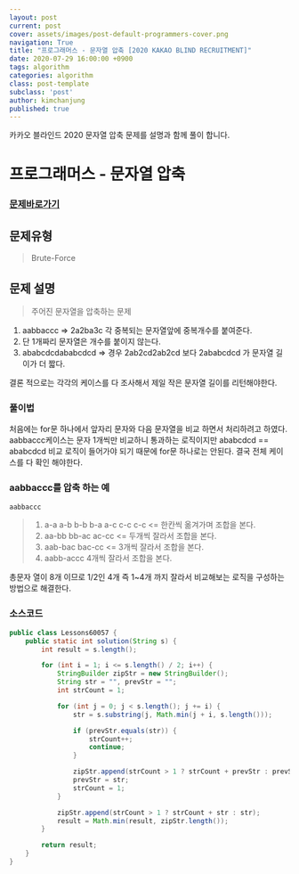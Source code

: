 ```yaml
---
layout: post
current: post
cover: assets/images/post-default-programmers-cover.png
navigation: True
title: "프로그래머스 - 문자열 압축 [2020 KAKAO BLIND RECRUITMENT]"
date: 2020-07-29 16:00:00 +0900
tags: algorithm
categories: algorithm
class: post-template
subclass: 'post'
author: kimchanjung
published: true
---
```


카카오 블라인드 2020 문자열 압축 문제를 설명과 함께 풀이 합니다.

# 프로그래머스 - 문자열 압축
### [문제바로가기](https://programmers.co.kr/learn/courses/30/lessons/60057)

## 문제유형 
> Brute-Force

## 문제 설명
> 주어진 문자열을 압축하는 문제

1. aabbaccc => 2a2ba3c 각 중복되는 문자열앞에 중복개수를 붙여준다. 
2. 단 1개짜리 문자열은 개수를 붙이지 않는다.
3. ababcdcdababcdcd => 경우 2ab2cd2ab2cd 보다 2ababcdcd 가 문자열 길이가 더 짧다.

결론 적으로는 각각의 케이스를 다 조사해서 제일 작은 문자열 길이를 리턴해야한다.

### 풀이법
처음에는 for문 하나에서 앞자리 문자와 다음 문자열을 비교 하면서 처리하려고 하였다.   
aabbaccc케이스는 문자 1개씩만 비교하니 통과하는 로직이지만 ababcdcd == ababcdcd 비교 로직이 들어가야 되기 때문에 for문 하나로는 안된다. 결국 전체 케이스를 다 확인 해야한다.

### aabbaccc를 압축 하는 예
```bash
aabbaccc
```
> 1. a-a a-b b-b b-a a-c c-c c-c <= 한칸씩 옮겨가며 조합을 본다.
> 2. aa-bb  bb-ac  ac-cc <= 두개씩 잘라서 조합을 본다.
> 2. aab-bac bac-cc <= 3개씩 잘라서 조합을 본다.
> 4. aabb-accc 4개씩 잘라서 조합을 본다.

총문자 열이 8개 이므로 1/2인 4개 즉 1~4개 까지 잘라서 비교해보는 로직을 구성하는 방법으로 해결한다.

### 소스코드
```java
public class Lessons60057 {
    public static int solution(String s) {
        int result = s.length();

        for (int i = 1; i <= s.length() / 2; i++) {
            StringBuilder zipStr = new StringBuilder();
            String str = "", prevStr = "";
            int strCount = 1;

            for (int j = 0; j < s.length(); j += i) {
                str = s.substring(j, Math.min(j + i, s.length()));

                if (prevStr.equals(str)) {
                    strCount++;
                    continue;
                }

                zipStr.append(strCount > 1 ? strCount + prevStr : prevStr);
                prevStr = str;
                strCount = 1;
            }

            zipStr.append(strCount > 1 ? strCount + str : str);
            result = Math.min(result, zipStr.length());
        }

        return result;
    }
}
```


 
